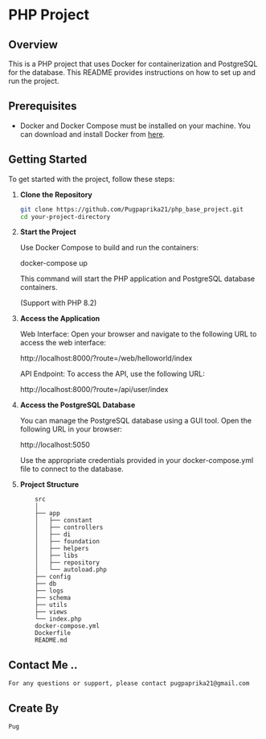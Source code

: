 # PHP Project

## Overview

This is a PHP project that uses Docker for containerization and PostgreSQL for the database. This README provides instructions on how to set up and run the project.

## Prerequisites

- Docker and Docker Compose must be installed on your machine. You can download and install Docker from [here](https://www.docker.com/products/docker-desktop).

## Getting Started

To get started with the project, follow these steps:

1. **Clone the Repository**

   ```bash
   git clone https://github.com/Pugpaprika21/php_base_project.git
   cd your-project-directory

2. **Start the Project**

    Use Docker Compose to build and run the containers:

    docker-compose up
    
    This command will start the PHP application and PostgreSQL database containers.

    (Support with PHP 8.2)

3. **Access the Application**

    Web Interface: Open your browser and navigate to the following URL to access the web interface:

    http://localhost:8000/?route=/web/helloworld/index

    API Endpoint: To access the API, use the following URL:

    http://localhost:8000/?route=/api/user/index

4. **Access the PostgreSQL Database**

    You can manage the PostgreSQL database using a GUI tool. Open the following URL in your browser:

    http://localhost:5050

    Use the appropriate credentials provided in your docker-compose.yml file to connect to the database.

5. **Project Structure**

    ```
        src
        │
        ├── app
        │   ├── constant
        │   ├── controllers
        │   ├── di
        │   ├── foundation
        │   ├── helpers
        │   ├── libs
        │   ├── repository
        │   └── autoload.php
        ├── config
        ├── db
        ├── logs
        ├── schema
        ├── utils
        ├── views
        └── index.php
        docker-compose.yml
        Dockerfile
        README.md
    ```

## Contact Me ..
    For any questions or support, please contact pugpaprika21@gmail.com

## Create By 
    Pug

